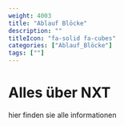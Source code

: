 ```yaml
---
weight: 4003
title: "Ablauf Blöcke"
description: ""
titleIcon: "fa-solid fa-cubes"
categories: ["Ablauf_Blöcke"]
tags: [""]
---
```


# Alles über NXT
hier finden sie alle informationen

